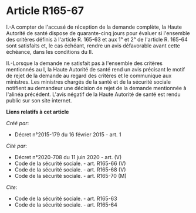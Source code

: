 # Article R165-67

I.-A compter de l'accusé de réception de la demande complète, la Haute Autorité de santé dispose de quarante-cinq jours pour
évaluer si l'ensemble des critères définis à l'article R. 165-63 et aux 1° et 2° de l'article R. 165-64 sont satisfaits et,
le cas échéant, rendre un avis défavorable avant cette échéance, dans les conditions du II. 

II.-Lorsque la demande ne satisfait pas à l'ensemble des critères mentionnés au I, la Haute Autorité de santé rend un avis
précisant le motif de rejet de la demande au regard des critères et le communique aux ministres. Les ministres chargés de la
santé et de la sécurité sociale notifient au demandeur une décision de rejet de la demande mentionnée à l'alinéa précédent.
L'avis négatif de la Haute Autorité de santé est rendu public sur son site internet.

**Liens relatifs à cet article**

_Créé par_:

  - Décret n°2015-179 du 16 février 2015 - art. 1

_Cité par_:

  - Décret n°2020-708 du 11 juin 2020 - art. (V)
  - Code de la sécurité sociale. - art. R165-66 (V)
  - Code de la sécurité sociale. - art. R165-68 (V)
  - Code de la sécurité sociale. - art. R165-70 (M)

_Cite_:

  - Code de la sécurité sociale. - art. R165-63
  - Code de la sécurité sociale. - art. R165-64
